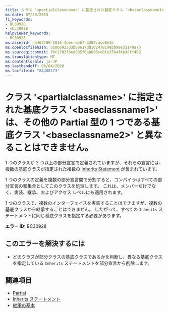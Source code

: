 ```yaml
---
title: クラス '<partialclassname>' に指定された基底クラス '<baseclassname1>' は、その他の Partial 型の 1 つである基底クラス '<baseclassname2>' と異なることはできません。
ms.date: 07/20/2015
f1_keywords:
- BC30928
- vbc30928
helpviewer_keywords:
- BC30928
ms.assetid: da464f09-1016-4dec-beb7-3202cacd8e1e
ms.openlocfilehash: 5b86692333b69617dd10247814ebb98e31140a7b
ms.sourcegitcommit: f8c270376ed905f6a8896ce0fe25b4f4b38ff498
ms.translationtype: MT
ms.contentlocale: ja-JP
ms.lasthandoff: 06/04/2020
ms.locfileid: "84408173"
---
```

# <a name="base-class-baseclassname1-specified-for-class-partialclassname-cannot-be-different-from-the-base-class-baseclassname2-of-one-of-its-other-partial-types"></a>クラス '\<partialclassname>' に指定された基底クラス '\<baseclassname1>' は、その他の Partial 型の 1 つである基底クラス '\<baseclassname2>' と異なることはできません。
1 つのクラスが 2 つ以上の部分宣言で定義されていますが、それらの宣言には、複数の基底クラスが指定された複数の [Inherits Statement](../language-reference/statements/inherits-statement.md) が含まれています。  
  
 1 つのクラスの定義を複数の部分宣言間で分割すると、コンパイラはすべての部分宣言の和集合としてこのクラスを処理します。 これは、メンバーだけでなく、実装、継承、およびアクセス レベルにも適用されます。  
  
 1 つのクラスで、複数のインターフェイスを実装することはできますが、複数の基底クラスから継承することはできません。 したがって、すべての `Inherits` ステートメントに同じ基底クラスを指定する必要があります。  
  
 **エラー ID:** BC30928  
  
## <a name="to-correct-this-error"></a>このエラーを解決するには  
  
- どのクラスが部分クラスの基底クラスであるかを判断し、異なる基底クラスを指定している `Inherits` ステートメントを部分宣言から削除します。  
  
## <a name="see-also"></a>関連項目

- [Partial](../language-reference/modifiers/partial.md)
- [Inherits ステートメント](../language-reference/statements/inherits-statement.md)
- [継承の基本](../programming-guide/language-features/objects-and-classes/inheritance-basics.md)
